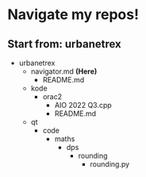 # Navigate my repos!
## Start from: urbanetrex
- urbanetrex
  - navigator.md **(Here)**
      - README.md
  - kode
    - orac2
      - AIO 2022 Q3.cpp
      - README.md
  - qt
    - code
      - maths
         - dps
           - rounding
              - rounding.py
        
